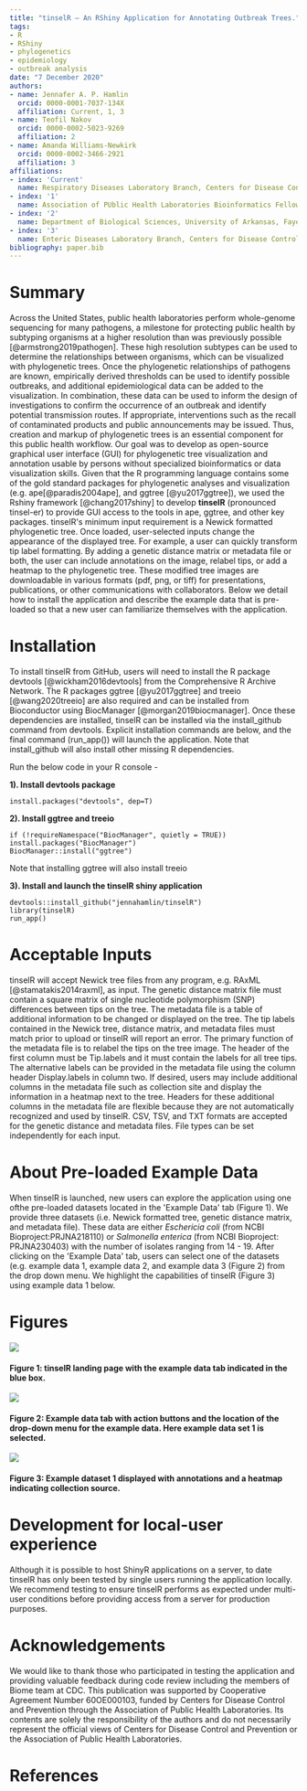 ```yaml
---
title: "tinselR – An RShiny Application for Annotating Outbreak Trees."
tags:
- R
- RShiny
- phylogenetics
- epidemiology
- outbreak analysis
date: "7 December 2020"
authors:
- name: Jennafer A. P. Hamlin
  orcid: 0000-0001-7037-134X
  affiliation: Current, 1, 3
- name: Teofil Nakov
  orcid: 0000-0002-5023-9269
  affiliation: 2
- name: Amanda Williams-Newkirk
  orcid: 0000-0002-3466-2921
  affiliation: 3
affiliations:
- index: 'Current'
  name: Respiratory Diseases Laboratory Branch, Centers for Disease Control and Prevention, Atlanta, GA, USA
- index: '1'
  name: Association of PUblic Health Laboratories Bioinformatics Fellow
- index: '2'
  name: Department of Biological Sciences, University of Arkansas, Fayetteville, Arkansas, USA
- index: '3'
  name: Enteric Diseases Laboratory Branch, Centers for Disease Control and Prevention, Atlanta, GA, USA
bibliography: paper.bib
---
```


# Summary
Across the United States, public health laboratories perform whole-genome
sequencing for many pathogens, a milestone for protecting public health by
subtyping organisms at a higher resolution than was previously possible
[@armstrong2019pathogen]. These high resolution subtypes can be used to
determine the relationships between organisms, which can be visualized with
phylogenetic trees. Once the phylogenetic relationships of pathogens are known,
empirically derived thresholds can be used to identify possible outbreaks, and
additional epidemiological data can be added to the visualization. In
combination, these data can be used to inform the design of investigations to
confirm the occurrence of an outbreak and identify potential transmission
routes. If appropriate, interventions such as the recall of contaminated
products and public announcements may be issued. Thus, creation and markup of
phylogenetic trees is an essential component for this public health workflow.
Our goal was to develop as open-source graphical user interface (GUI) for
phylogenetic tree visualization and annotation usable by persons without
specialized bioinformatics or data visualization skills. Given that the R
programming language contains some of the gold standard packages for
phylogenetic analyses and visualization (e.g. ape[@paradis2004ape], and ggtree
[@yu2017ggtree]), we used the Rshiny framework [@chang2017shiny] to develop
**tinselR** (pronounced tinsel-er) to provide GUI access to the tools in ape,
ggtree, and other key packages. tinselR's minimum input requirement is a Newick
formatted phylogenetic tree. Once loaded, user-selected inputs change the
appearance of the displayed tree. For example, a user can quickly transform tip
label formatting. By adding a genetic distance matrix or metadata file or both, 
the user can include annotations on the image, relabel tips, or add a heatmap
to the phylogenetic tree. These modified tree images are downloadable in various
formats (pdf, png, or tiff) for presentations, publications, or other
communications with collaborators. Below we detail how to install the
application and describe the example data that is pre-loaded so that a new user
can familiarize themselves with the application.

# Installation

To install tinselR from GitHub, users will need to install the R package
devtools [@wickham2016devtools] from the Comprehensive R Archive Network. The R
packages ggtree [@yu2017ggtree] and treeio [@wang2020treeio] are also required
and can be installed from Bioconductor using BiocManager
[@morgan2019biocmanager]. Once these dependencies are installed, tinselR can be
installed via the install_github command from devtools. Explicit
installation commands are below, and the final command (run_app()) will launch
the application. Note that install_github will also install other missing R
dependencies. 

Run the below code in your R console -    

**1). Install devtools package**

`install.packages("devtools", dep=T)`

**2). Install ggtree and treeio**

```
if (!requireNamespace("BiocManager", quietly = TRUE))
install.packages("BiocManager")
BiocManager::install("ggtree")
```

Note that installing ggtree will also install treeio

**3). Install and launch the tinselR shiny application**

```
devtools::install_github("jennahamlin/tinselR")
library(tinselR)
run_app()
```

# Acceptable Inputs

tinselR will accept Newick tree files from any program, e.g. RAxML
[@stamatakis2014raxml], as input. The genetic distance matrix file must contain
a square matrix of single nucleotide polymorphism (SNP) differences between tips
on the tree. The metadata file is a table of additional information to be
changed or displayed on the tree. The tip labels contained in the Newick tree,
distance matrix, and metadata files must match prior to upload or tinselR will
report an error. The primary function of the metadata file is to relabel the 
tips on the tree image. The header of the first column must be Tip.labels and it
must contain the labels for all tree tips. The alternative labels can be
provided in the metadata file using the column header Display.labels in column
two. If desired, users may include additional columns in the metadata file
such as collection site and display the information in a heatmap next to the
tree. Headers for these additional columns in the metadata file are flexible
because they are not automatically recognized and used by tinselR.
CSV, TSV, and TXT formats are accepted for the genetic distance and metadata
files. File types can be set independently for each input.


# About Pre-loaded Example Data

When tinselR is launched, new users can explore the application using one ofthe
pre-loaded datasets located in the 'Example Data' tab (Figure 1). We
provide three datasets (i.e. Newick formatted tree, genetic distance matrix,
and metadata file). These data are either *Eschericia coli* (from NCBI
Bioproject:PRJNA218110) or *Salmonella enterica* (from NCBI Bioproject:
PRJNA230403) with the number of isolates ranging from 14 - 19. After clicking on
the 'Example Data' tab, users can select one of the datasets (e.g. example data
1, example data 2, and example data 3 (Figure 2) from the drop down menu. We
highlight the capabilities of tinselR (Figure 3) using example data 1 below. 


# Figures

<p>
<img src = "image1.PNG" />
<h4> Figure 1: tinselR landing page with the example data tab indicated in the
blue box. </h4>
</p>

<p>
<img src = "image2.PNG" />
<h4> Figure 2: Example data tab with action buttons and the location of the
drop-down menu for the example data. Here example data set 1 is selected. </h4>

</p>

<p>
<img src = "image3.PNG" />
<h4> Figure 3: Example dataset 1 displayed with annotations and a heatmap
indicating collection source. </h4>
</p>

# Development for local-user experience 

Although it is possible to host ShinyR applications on a server, to date tinselR
has only been tested by single users running the application locally. We
recommend testing to ensure tinselR performs as expected under multi-user
conditions before providing access from a server for production purposes.


# Acknowledgements

We would like to thank those who participated in testing the application and
providing valuable feedback during code review including the members of Biome 
team at CDC. This publication was supported by Cooperative Agreement Number
60OE000103, funded by Centers for Disease Control and Prevention through the
Association of Public Health Laboratories. Its contents are solely the
responsibility of the authors and do not necessarily represent the official
views of Centers for Disease Control and Prevention or the Association of Public
Health Laboratories.


# References
